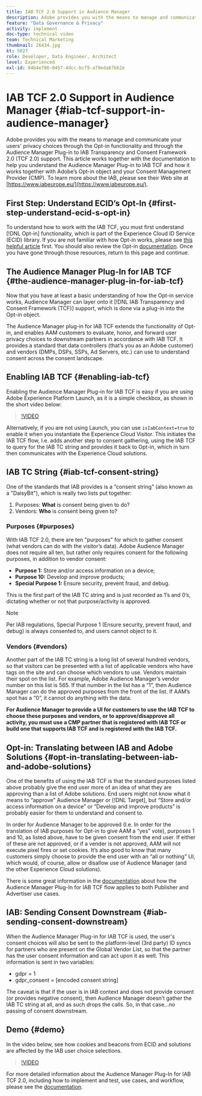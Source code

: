 ```yaml
---
title: IAB TCF 2.0 Support in Audience Manager
description: Adobe provides you with the means to manage and communicate your users' privacy choices through the Opt-in functionality and through the Audience Manager Plug-in to IAB Transparency and Consent Framework 2.0 (TCF 2.0) support. This article works together with the documentation to help you understand the Audience Manager Plug-in to IAB TCF and how it works together with Adobe’s Opt-in object and your Consent Management Provider (CMP).
feature: "Data Governance & Privacy"
activity: implement
doc-type: technical video
team: Technical Marketing
thumbnail: 26434.jpg
kt: 5027
role: Developer, Data Engineer, Architect
level: Experienced
exl-id: 04b4e786-0457-4dcc-bcf9-a79eda67bb2e
---
```

# IAB TCF 2.0 Support in Audience Manager {#iab-tcf-support-in-audience-manager}

Adobe provides you with the means to manage and communicate your users' privacy choices through the Opt-in functionality and through the Audience Manager Plug-in to IAB Transparency and Consent Framework 2.0 (TCF 2.0) support. This article works together with the documentation to help you understand the Audience Manager Plug-in to IAB TCF and how it works together with Adobe’s Opt-in object and your Consent Management Provider (CMP). To learn more about the IAB, please see their Web site at [https://www.iabeurope.eu/](https://www.iabeurope.eu/).

## First Step: Understand ECID’s Opt-In {#first-step-understand-ecid-s-opt-in}

To understand how to work with the IAB TCF, you must first understand [!DNL Opt-in] functionality, which is part of the Experience Cloud ID Service (ECID) library. If you are not familiar with how Opt-in works, please see [this helpful article](https://docs.adobe.com/content/help/en/core-services-learn/tutorials/id-service/use-opt-in-to-control-experience-cloud-activities-based-on-user-consent.html) first. You should also review the Opt-in [documentation](https://docs.adobe.com/content/help/en/id-service/using/implementation/opt-in-service/optin-overview.html). Once you have gone through those resources, return to this page and continue.

## The Audience Manager Plug-In for IAB TCF {#the-audience-manager-plug-in-for-iab-tcf}

Now that you have at least a basic understanding of how the Opt-in service works, Audience Manager can layer onto it [!DNL IAB Transparency and Consent Framework (TCF)] support, which is done via a plug-in into the Opt-in object.

The Audience Manager plug-in for IAB TCF extends the functionality of Opt-in, and enables AAM customers to evaluate, honor, and forward user privacy choices to downstream partners in accordance with IAB TCF. It provides a standard that data controllers (that’s you as an Adobe customer) and vendors (DMPs, DSPs, SSPs, Ad Servers, etc.) can use to understand consent across the consent landscape.

## Enabling IAB TCF {#enabling-iab-tcf}

Enabling the Audience Manager Plug-in for IAB TCF is easy if you are using Adobe Experience Platform Launch, as it is a simple checkbox, as shown in the short video below:

>[!VIDEO](https://video.tv.adobe.com/v/26433/?quality=12)

Alternatively, if you are not using Launch, you can use `isIabContext=true` to enable it when you instantiate the Experience Cloud Visitor. This initiates the IAB TCF flow, I.e. adds another step to consent gathering, using the IAB TCF to query for the IAB TC string and provides it back to Opt-in, which in turn then communicates with the Experience Cloud solutions.

## IAB TC String {#iab-tcf-consent-string}

One of the standards that IAB provides is a “consent string" (also known as a "DaisyBit"), which is really two lists put together:

1. Purposes: **What** is consent being given to do?
1. Vendors: **Who** is consent being given to?

### Purposes {#purposes}

With IAB TCF 2.0, there are ten "purposes" for which to gather consent (what vendors can do with the visitor’s data). Adobe Audience Manager does not require all ten, but rather only requires consent for the following purposes, in addition to vendor consent:

* **Purpose 1:** Store and/or access information on a device;
* **Purpose 10:** Develop and improve products;
* **Special Purpose 1:** Ensure security, prevent fraud, and debug.

This is the first part of the IAB TC string and is just recorded as 1’s and 0’s, dictating whether or not that purpose/activity is approved.

>[!NOTE]
>
>Per IAB regulations, Special Purpose 1 (Ensure security, prevent fraud, and debug) is always consented to, and users cannot object to it.

### Vendors {#vendors}

Another part of the IAB TC string is a long list of several hundred vendors, so that visitors can be presented with a list of applicable vendors who have tags on the site and can choose which vendors to use. Vendors maintain their spot on the list. For example, Adobe Audience Manager’s vendor number on this list is 565. If that number in the list has a “1”, then Audience Manager can do the approved purposes from the front of the list. If AAM’s spot has a “0”, it cannot do anything with the data.

**For Audience Manager to provide a UI for customers to use the IAB TCF to choose these purposes and vendors, or to approve/disapprove all activity, you must use a CMP partner that is registered with IAB TCF or build one that supports IAB TCF and is registered with the IAB TCF.**

## Opt-in: Translating between IAB and Adobe Solutions {#opt-in-translating-between-iab-and-adobe-solutions}

One of the benefits of using the IAB TCF is that the standard purposes listed above probably give the end user more of an idea of what they are approving than a list of Adobe solutions. End users might not know what it means to “approve” Audience Manager or [!DNL Target], but “Store and/or access information on a device” or “Develop and improve products” is probably easier for them to understand and consent to.

In order for Audience Manager to be approved (I.e. In order for the translation of IAB purposes for Opt-in to give AAM a “yes” vote), purposes 1 and 10, as listed above, have to be given consent from the end user. If either of these are not approved, or if a vender is not approved, AAM will not execute pixel fires or set cookies. It’s also good to know that many customers simply choose to provide the end user with an “all or nothing” UI, which would, of course, allow or disallow use of Audience Manager (and the other Experience Cloud solutions).

There is some great information in the [documentation](https://marketing.adobe.com/resources/help/en_US/aam/aam-iab-plugin.html) about how the Audience Manager Plug-In for IAB TCF flow applies to both Publisher and Advertiser use cases.

## IAB: Sending Consent Downstream {#iab-sending-consent-downstream}

When the Audience Manager Plug-in for IAB TCF is used, the user's consent choices will also be sent to the platform-level (3rd party) ID syncs for partners who are present on the Global Vendor List, so that the partner has the user consent information and can act upon it as well. This information is sent in two variables:

* gdpr = 1
* gdpr_consent = [encoded consent string]
  
The caveat is that if the user is in IAB context and does not provide consent (or provides negative consent), then Audience Manager doesn’t gather the IAB TC string at all, and as such drops the calls. So, in that case…no passing of consent downstream.

## Demo {#demo}

In the video below, see how cookies and beacons from ECID and solutions are affected by the IAB user choice selections.

>[!VIDEO](https://video.tv.adobe.com/v/26434/?quality=12)

For more detailed information about the Audience Manager Plug-In for IAB TCF 2.0, including how to implement and test, use cases, and workflow, please see the [documentation](https://docs.adobe.com/content/help/en/audience-manager/user-guide/overview/data-privacy/consent-management/aam-iab-plugin.html).
